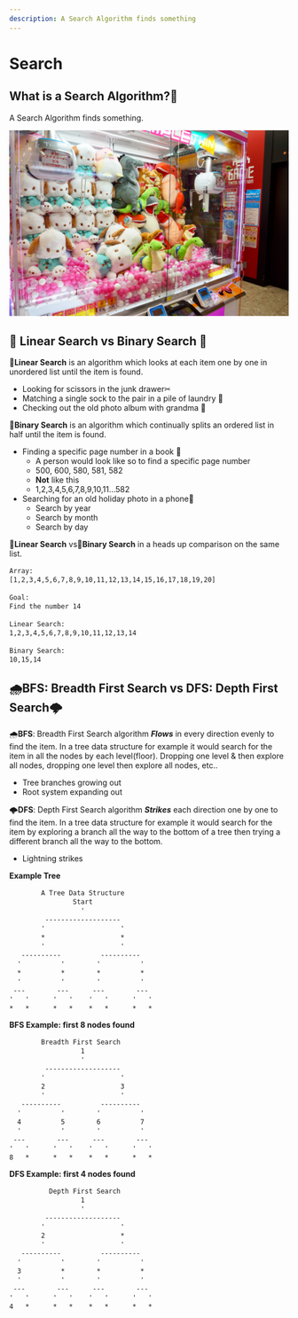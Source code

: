 ```yaml
---
description: A Search Algorithm finds something
---
```


# Search

## What is a Search Algorithm?🧐

A Search Algorithm finds something.

![Claw Machine](../.gitbook/assets/aj-garcia-4k4tx68es50-unsplash.jpg)

## 🐌 Linear Search vs Binary Search 🚀 

🐌**Linear Search** is an algorithm which looks at each item one by one in unordered list until the item is found.

* Looking for scissors in the junk drawer✂ 
* Matching a single sock to the pair in a pile of laundry 🧦 
* Checking out the old photo album with grandma 👵 

🚀**Binary Search** is an algorithm which continually splits an ordered list in half until the item is found. 

* Finding a specific page number in a book 📖 
  * A person would look like so to find a specific page number
  * 500, 600, 580, 581, 582
  * **Not** like this
  * 1,2,3,4,5,6,7,8,9,10,11...582
* Searching for an old holiday photo in a phone🎄
  * Search by year
  * Search by month
  * Search by day

🐌**Linear Search** vs🚀**Binary Search** in a heads up comparison on the same list.

```text
Array:
[1,2,3,4,5,6,7,8,9,10,11,12,13,14,15,16,17,18,19,20]

Goal:
Find the number 14

Linear Search:
1,2,3,4,5,6,7,8,9,10,11,12,13,14

Binary Search:
10,15,14
```

## 🌧BFS: Breadth First Search vs DFS: Depth First Search🌩 

🌧**BFS**: Breadth First Search algorithm _**Flows**_ in every direction evenly to find the item. In a tree data structure for example it would search for the item in all the nodes by each level\(floor\). Dropping one level & then explore all nodes, dropping one level then explore all nodes, etc..

* Tree branches growing out
* Root system expanding out

 🌩**DFS**: Depth First Search algorithm _**Strikes**_ each direction one by one to find the item. In a tree data structure for example it would search for the item by exploring a branch all the way to the bottom of a tree then trying a different branch all the way to the bottom.

* Lightning strikes

**Example Tree**

```text
        A Tree Data Structure
                Start
                  '
         -------------------
        '                   '
        *                   *
        '                   '
   ----------          ----------
  '          '        '          '
  *          *        *          *
  '          '        '          '
 ---        ---      ---        ---        
'   '      '   '    '   '      '   '
*   *      *   *    *   *      *   *
```

**BFS Example: first 8 nodes found**

```text
        Breadth First Search
                  1
                  '
         -------------------
        '                   '
        2                   3
        '                   '
   ----------          ----------
  '          '        '          '
  4          5        6          7
  '          '        '          '
 ---        ---      ---        ---        
'   '      '   '    '   '      '   '
8   *      *   *    *   *      *   *
```

**DFS Example: first 4 nodes found**

```text
          Depth First Search
                  1
                  '
         -------------------
        '                   '
        2                   *
        '                   '
   ----------          ----------
  '          '        '          '
  3          *        *          *
  '          '        '          '
 ---        ---      ---        ---        
'   '      '   '    '   '      '   '
4   *      *   *    *   *      *   *
```

